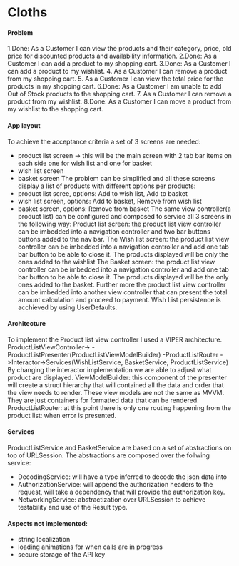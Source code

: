 # Cloths
#### Problem
1.Done: As a Customer I can view the products and their category, price, old price for discounted products and availability information. 
2.Done: As a Customer I can add a product to my shopping cart.
3.Done: As a Customer I can add a product to my wishlist.
4. As a Customer I can remove a product from my shopping cart.
5. As a Customer I can view the total price for the products in my shopping cart. 
6.Done: As a Customer I am unable to add Out of Stock products to the shopping cart. 
7. As a Customer I can remove a product from my wishlist.
8.Done: As a Customer I can move a product from my wishlist to the shopping cart.

#### App layout
To achieve the acceptance criteria a set of 3 screens are needed:
  - product list screen -> this will be the main screen with 2 tab bar items on each side one for wish list and one for basket
  - wish list screen 
  - basket screen
 The problem can be simplified and all these screens display a list of products with different options per products:
 - product list scree, options: Add to wish list, Add to basket
 - wish list screen, options: Add to basket, Remove from wish list
 - basket screen, options: Remove from basket
 The same view controller(a product list) can be configured and composed to service all 3 screens in the following way:
 Product list screen: the product list view controller can be imbedded into a navigation controller and two bar buttons buttons added to the nav bar.
 The Wish list screen: the product list view controller can be imbedded into a navigation controller and add one tab bar button to be able to close it. The products displayed will be only the ones added to the wishlist
 The Basket screen: the product list view controller can be imbedded into a navigation controller and add one tab bar button to be able to close it. The products displayed will be the only ones added to the basket. Further more the product list view controller can be imbedded into another view controller that can present the total amount calculation and proceed to payment.
 Wish List persistence is acchieved by using UserDefaults.
 
 #### Architecture
 To implement the Product list view controller I used a VIPER architecture.
 ProductListViewController-> - ProductListPresenter(ProductListViewModelBuilder) -ProductListRouter ->Interactor->Services(WishListService, BasketService, ProductListService)
 By changing the interactor implementation we are able to adjust what product are displayed.
 ViewModelBuilder: this component of the presenter will create a struct hierarchy that will contained all the data and order that the view needs to render. These view models are not the same as MVVM. They are just containers for formatted data that can be rendered.
 ProductListRouter: at this point there is only one routing happening from the product list: when error is presented.
 
 #### Services
 ProductListService and BasketService are based on a set of abstractions on top of URLSession. The abstractions are composed over the follwing service:
- DecodingService: will have a type inferred to decode the json data into
- AuthorizationService: will append the authorization headers to the request, will take a dependency that will provide the authorization key.
- NetworkingService: abstractization over URLSession to achieve testability and use of the Result type.

#### Aspects not implemented:
- string localization
- loading animations for when calls are in progress
- secure storage of the API key

 
